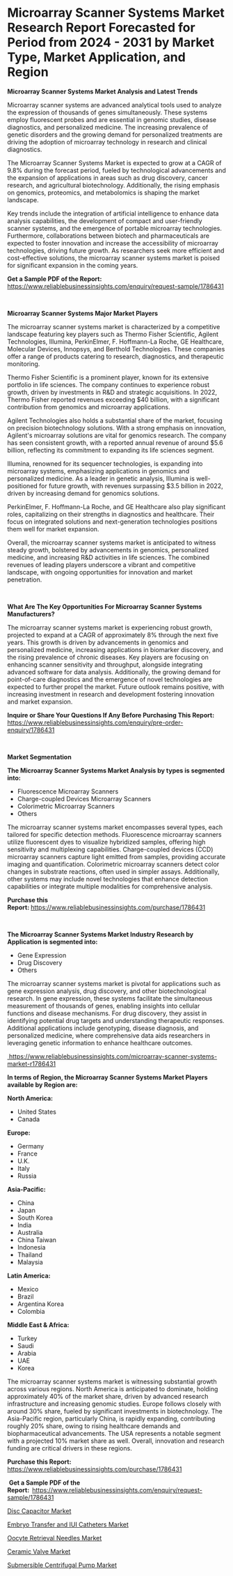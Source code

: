 <p><h1>Microarray Scanner Systems Market Research Report Forecasted for Period from 2024 -  2031 by Market Type, Market Application, and Region</h1></p><p><strong>Microarray Scanner Systems Market Analysis and Latest Trends</strong></p>
<p><p>Microarray scanner systems are advanced analytical tools used to analyze the expression of thousands of genes simultaneously. These systems employ fluorescent probes and are essential in genomic studies, disease diagnostics, and personalized medicine. The increasing prevalence of genetic disorders and the growing demand for personalized treatments are driving the adoption of microarray technology in research and clinical diagnostics.</p><p>The Microarray Scanner Systems Market is expected to grow at a CAGR of 9.8% during the forecast period, fueled by technological advancements and the expansion of applications in areas such as drug discovery, cancer research, and agricultural biotechnology. Additionally, the rising emphasis on genomics, proteomics, and metabolomics is shaping the market landscape. </p><p>Key trends include the integration of artificial intelligence to enhance data analysis capabilities, the development of compact and user-friendly scanner systems, and the emergence of portable microarray technologies. Furthermore, collaborations between biotech and pharmaceuticals are expected to foster innovation and increase the accessibility of microarray technologies, driving future growth. As researchers seek more efficient and cost-effective solutions, the microarray scanner systems market is poised for significant expansion in the coming years.</p></p>
<p><strong>Get a Sample PDF of the Report:&nbsp;</strong> <a href="https://www.reliablebusinessinsights.com/enquiry/request-sample/1786431?utm_campaign=57&utm_medium=2&utm_source=Github&utm_content=ia&utm_term=19122024&utm_id=microarray-scanner-systems">https://www.reliablebusinessinsights.com/enquiry/request-sample/1786431</a></p>
<p>&nbsp;</p>
<p><strong>Microarray Scanner Systems Major Market Players</strong></p>
<p><p>The microarray scanner systems market is characterized by a competitive landscape featuring key players such as Thermo Fisher Scientific, Agilent Technologies, Illumina, PerkinElmer, F. Hoffmann-La Roche, GE Healthcare, Molecular Devices, Innopsys, and Berthold Technologies. These companies offer a range of products catering to research, diagnostics, and therapeutic monitoring.</p><p>Thermo Fisher Scientific is a prominent player, known for its extensive portfolio in life sciences. The company continues to experience robust growth, driven by investments in R&D and strategic acquisitions. In 2022, Thermo Fisher reported revenues exceeding $40 billion, with a significant contribution from genomics and microarray applications.</p><p>Agilent Technologies also holds a substantial share of the market, focusing on precision biotechnology solutions. With a strong emphasis on innovation, Agilent's microarray solutions are vital for genomics research. The company has seen consistent growth, with a reported annual revenue of around $5.6 billion, reflecting its commitment to expanding its life sciences segment.</p><p>Illumina, renowned for its sequencer technologies, is expanding into microarray systems, emphasizing applications in genomics and personalized medicine. As a leader in genetic analysis, Illumina is well-positioned for future growth, with revenues surpassing $3.5 billion in 2022, driven by increasing demand for genomics solutions.</p><p>PerkinElmer, F. Hoffmann-La Roche, and GE Healthcare also play significant roles, capitalizing on their strengths in diagnostics and healthcare. Their focus on integrated solutions and next-generation technologies positions them well for market expansion.</p><p>Overall, the microarray scanner systems market is anticipated to witness steady growth, bolstered by advancements in genomics, personalized medicine, and increasing R&D activities in life sciences. The combined revenues of leading players underscore a vibrant and competitive landscape, with ongoing opportunities for innovation and market penetration.</p></p>
<p>&nbsp;</p>
<p><strong>What Are The Key Opportunities For Microarray Scanner Systems Manufacturers?</strong></p>
<p><p>The microarray scanner systems market is experiencing robust growth, projected to expand at a CAGR of approximately 8% through the next five years. This growth is driven by advancements in genomics and personalized medicine, increasing applications in biomarker discovery, and the rising prevalence of chronic diseases. Key players are focusing on enhancing scanner sensitivity and throughput, alongside integrating advanced software for data analysis. Additionally, the growing demand for point-of-care diagnostics and the emergence of novel technologies are expected to further propel the market. Future outlook remains positive, with increasing investment in research and development fostering innovation and market expansion.</p></p>
<p><strong>Inquire or Share Your Questions If Any Before Purchasing This Report:</strong> <a href="https://www.reliablebusinessinsights.com/enquiry/pre-order-enquiry/1786431?utm_campaign=57&utm_medium=2&utm_source=Github&utm_content=ia&utm_term=19122024&utm_id=microarray-scanner-systems">https://www.reliablebusinessinsights.com/enquiry/pre-order-enquiry/1786431</a></p>
<p>&nbsp;</p>
<p><strong>Market Segmentation</strong></p>
<p><strong>The Microarray Scanner Systems Market Analysis by types is segmented into:</strong></p>
<p><ul><li>Fluorescence Microarray Scanners</li><li>Charge-coupled Devices Microarray Scanners</li><li>Colorimetric Microarray Scanners</li><li>Others</li></ul></p>
<p><p>The microarray scanner systems market encompasses several types, each tailored for specific detection methods. Fluorescence microarray scanners utilize fluorescent dyes to visualize hybridized samples, offering high sensitivity and multiplexing capabilities. Charge-coupled devices (CCD) microarray scanners capture light emitted from samples, providing accurate imaging and quantification. Colorimetric microarray scanners detect color changes in substrate reactions, often used in simpler assays. Additionally, other systems may include novel technologies that enhance detection capabilities or integrate multiple modalities for comprehensive analysis.</p></p>
<p><strong>Purchase this Report:&nbsp;</strong><a href="https://www.reliablebusinessinsights.com/purchase/1786431?utm_campaign=57&utm_medium=2&utm_source=Github&utm_content=ia&utm_term=19122024&utm_id=microarray-scanner-systems">https://www.reliablebusinessinsights.com/purchase/1786431</a></p>
<p>&nbsp;</p>
<p><strong>The Microarray Scanner Systems Market Industry Research by Application is segmented into:</strong></p>
<p><ul><li>Gene Expression</li><li>Drug Discovery</li><li>Others</li></ul></p>
<p><p>The microarray scanner systems market is pivotal for applications such as gene expression analysis, drug discovery, and other biotechnological research. In gene expression, these systems facilitate the simultaneous measurement of thousands of genes, enabling insights into cellular functions and disease mechanisms. For drug discovery, they assist in identifying potential drug targets and understanding therapeutic responses. Additional applications include genotyping, disease diagnosis, and personalized medicine, where comprehensive data aids researchers in leveraging genetic information to enhance healthcare outcomes.</p></p>
<p><a href="https://www.reliablebusinessinsights.com/microarray-scanner-systems-market-r1786431?utm_campaign=57&utm_medium=2&utm_source=Github&utm_content=ia&utm_term=19122024&utm_id=microarray-scanner-systems">&nbsp;https://www.reliablebusinessinsights.com/microarray-scanner-systems-market-r1786431</a></p>
<p><strong>In terms of Region, the Microarray Scanner Systems Market Players available by Region are:</strong></p>
<p>
    <p> <strong> North America: </strong>
        <ul>
            <li>United States</li>
            <li>Canada</li>
        </ul>
        </p> 
    <p> <strong> Europe: </strong>
        <ul>
            <li>Germany</li>
            <li>France</li>
            <li>U.K.</li>
            <li>Italy</li>
            <li>Russia</li>
        </ul>
        </p> 
    <p> <strong> Asia-Pacific: </strong>
        <ul>
            <li>China</li>
            <li>Japan</li>
            <li>South Korea</li>
            <li>India</li>
            <li>Australia</li>
            <li>China Taiwan</li>
            <li>Indonesia</li>
            <li>Thailand</li>
            <li>Malaysia</li>
        </ul>
        </p> 
    <p> <strong> Latin America: </strong>
        <ul>
            <li>Mexico</li>
            <li>Brazil</li>
            <li>Argentina Korea</li>
            <li>Colombia</li>
        </ul>
        </p> 
    <p> <strong> Middle East & Africa: </strong>
        <ul>
            <li>Turkey</li>
            <li>Saudi</li>
            <li>Arabia</li>
            <li>UAE</li>
            <li>Korea</li>
        </ul>
    </p>
    </p>
<p><p>The microarray scanner systems market is witnessing substantial growth across various regions. North America is anticipated to dominate, holding approximately 40% of the market share, driven by advanced research infrastructure and increasing genomic studies. Europe follows closely with around 30% share, fueled by significant investments in biotechnology. The Asia-Pacific region, particularly China, is rapidly expanding, contributing roughly 20% share, owing to rising healthcare demands and biopharmaceutical advancements. The USA represents a notable segment with a projected 10% market share as well. Overall, innovation and research funding are critical drivers in these regions.</p></p>
<p><strong>Purchase this Report: </strong><a href="https://www.reliablebusinessinsights.com/purchase/1786431?utm_campaign=57&utm_medium=2&utm_source=Github&utm_content=ia&utm_term=19122024&utm_id=microarray-scanner-systems">https://www.reliablebusinessinsights.com/purchase/1786431</a></p>
<p>&nbsp;<strong>Get a Sample PDF of the Report:&nbsp;&nbsp;</strong><a href="https://www.reliablebusinessinsights.com/enquiry/request-sample/1786431?utm_campaign=57&utm_medium=2&utm_source=Github&utm_content=ia&utm_term=19122024&utm_id=microarray-scanner-systems">https://www.reliablebusinessinsights.com/enquiry/request-sample/1786431</a></p>
<p><strong></strong></p>
<p><p><a href="https://www.linkedin.com/pulse/disc-capacitor-market-key-players-growth-trends-cagr-projections-7vsxe?utm_campaign=57&utm_medium=2&utm_source=Github&utm_content=ia&utm_term=19122024&utm_id=microarray-scanner-systems">Disc Capacitor Market</a></p><p><a href="https://github.com/gullattedenna/Market-Research-Report-List-1/blob/main/embryo-transfer-and-iui-catheters-market.md?utm_campaign=57&utm_medium=2&utm_source=Github&utm_content=ia&utm_term=19122024&utm_id=microarray-scanner-systems">Embryo Transfer and IUI Catheters Market</a></p><p><a href="https://github.com/AshrafKhan865/Market-Research-Report-List-1/blob/main/oocyte-retrieval-needles-market.md?utm_campaign=57&utm_medium=2&utm_source=Github&utm_content=ia&utm_term=19122024&utm_id=microarray-scanner-systems">Oocyte Retrieval Needles Market</a></p><p><a href="https://www.linkedin.com/pulse/ceramic-valve-market-size-share-analysis-forecasted-cagr-wisvf?utm_campaign=57&utm_medium=2&utm_source=Github&utm_content=ia&utm_term=19122024&utm_id=microarray-scanner-systems">Ceramic Valve Market</a></p><p><a href="https://www.linkedin.com/pulse/submersible-centrifugal-pump-market-size-forecasted-51-cagr-cotof?utm_campaign=57&utm_medium=2&utm_source=Github&utm_content=ia&utm_term=19122024&utm_id=microarray-scanner-systems">Submersible Centrifugal Pump Market</a></p></p>